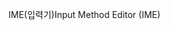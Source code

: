 <span data-ttu-id="037d8-101">IME(입력기)</span><span class="sxs-lookup"><span data-stu-id="037d8-101">Input Method Editor (IME)</span></span>